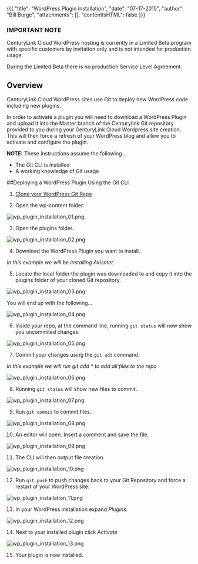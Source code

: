 {{{
  "title": "WordPress Plugin Installation",
  "date": "07-17-2015",
  "author": "Bill Burge",
  "attachments": [],
  "contentIsHTML": false
}}}

### IMPORTANT NOTECenturyLink Cloud WordPress hosting is currently in a Limited Beta program with specific customers by invitation only and is not intended for production usage.During the Limited Beta there is no production Service Level Agreement.## Overview

CenturyLink Cloud WordPress sites use Git to deploy new WordPress code including new plugins.

In order to activate a plugin you will need to download a WordPress Plugin and upload it into the Master branch of the Centurylink Git repository provided to you during your CenturyLink Cloud Wordpress site creation. This will then force a refresh of your WordPress blog and allow you to activate and configure the plugin.

**NOTE:** These instructions assume the following...

* The Git CLI is installed
* A working knowledge of Git usage

##Deploying a WordPress Plugin Using the Git CLI

1. [Clone your WordPress Git Repo](wordpress-clone-push-gitlab.md "Clone your WordPress Git Repo")

2. Open the wp-content folder.

  ![](../images/wp_plugin_installation/wp_plugin_installation_01.png "wp_plugin_installation_01.png")

3. Open the plugins folder.

  ![](../images/wp_plugin_installation/wp_plugin_installation_02.png "wp_plugin_installation_02.png")

4. Download the WordPress Plugin you want to install.

  _In this example we will be installing Akismet_.

5. Locate the local folder the plugin was downloaded to and copy it into the plugins folder of your cloned Git repository.

  ![](../images/wp_plugin_installation/wp_plugin_installation_03.png "wp_plugin_installation_03.png")

  You will end up with the following...

  ![](../images/wp_plugin_installation/wp_plugin_installation_04.png "wp_plugin_installation_04.png")

6. Inside your repo, at the command line, running `git status` will now show you uncommited changes.

  ![](../images/wp_plugin_installation/wp_plugin_installation_05.png "wp_plugin_installation_05.png")

7. Commit your changes using the `git add` command.

  _In this example we will run git add * to add all files to the repo_

  ![](../images/wp_plugin_installation/wp_plugin_installation_06.png "wp_plugin_installation_06.png")

8. Running `git status` will show new files to commit.

  ![](../images/wp_plugin_installation/wp_plugin_installation_07.png "wp_plugin_installation_07.png")

9. Run `git commit` to commit files.

  ![](../images/wp_plugin_installation/wp_plugin_installation_08.png "wp_plugin_installation_08.png")

10. An editor will open. Insert a comment and save the file.

  ![](../images/wp_plugin_installation/wp_plugin_installation_09.png "wp_plugin_installation_09.png")

11. The CLI will then output file creation.

  ![](../images/wp_plugin_installation/wp_plugin_installation_10.png "wp_plugin_installation_10.png")
  
12. Run `git push` to push changes back to your Git Repository and force a restart of your WordPress site.

  ![](../images/wp_plugin_installation/wp_plugin_installation_11.png "wp_plugin_installation_11.png")

13. In your WordPress installation expand _Plugins_.

  ![](../images/wp_plugin_installation/wp_plugin_installation_12.png "wp_plugin_installation_12.png")

14. Next to your installed plugin click _Activate_

  ![](../images/wp_plugin_installation/wp_plugin_installation_13.png "wp_plugin_installation_13.png")

15. Your plugin is now installed.
